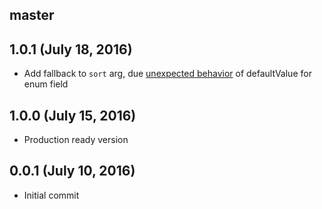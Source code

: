 ## master

## 1.0.1 (July 18, 2016)
* Add fallback to `sort` arg, due [unexpected behavior](https://github.com/graphql/graphql-js/issues/435#issuecomment-233297537) of defaultValue for enum field

## 1.0.0 (July 15, 2016)
* Production ready version

## 0.0.1 (July 10, 2016)
* Initial commit
